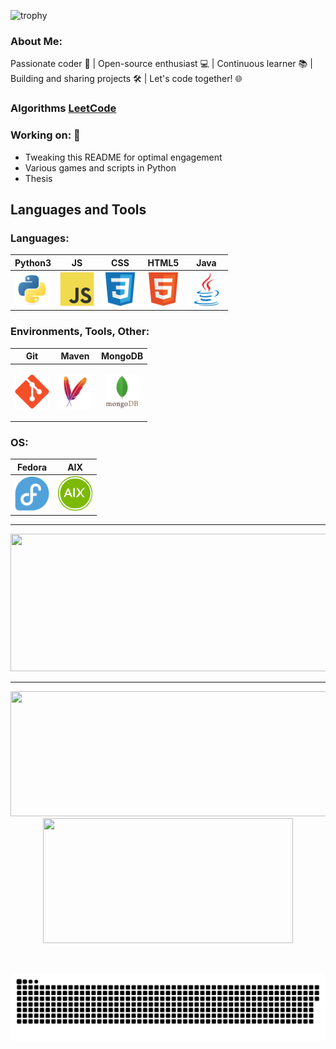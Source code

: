 ![trophy](https://github-profile-trophy.vercel.app/?username=lyudmilov-georgedi&title=Stars,Followers,Commits,Repositories,MultipleLang,PullRequest&theme=onedark)


### About Me:  

Passionate coder 🚀 | Open-source enthusiast 💻 | Continuous learner 📚 | Building and sharing projects 🛠️ | Let's code together! 🌐

### Algorithms [LeetCode](https://leetcode.com/u/lyudmilov-georgedi/)

### Working on: 🚀
- Tweaking this README for optimal engagement
- Various games and scripts in Python
- Thesis 

## Languages and Tools 

### Languages:
| Python3 | JS | CSS | HTML5 | Java |
|---------|----|------|------|------|
|  <img src="https://github.com/lyudmilov-georgedi/lyudmilov-georgedi/blob/main/devicons/python/python-original.svg" title="Python"  alt="Python" width="55" height="55"/> | <img src="https://github.com/lyudmilov-georgedi/lyudmilov-georgedi/blob/main/devicons/javascript/javascript-original.svg" title="JavaScript" alt="JavaScript" width="55" height="55"/> | <img src="https://github.com/lyudmilov-georgedi/lyudmilov-georgedi/blob/main/devicons/css3/css3-original.svg" title="CSS" alt="CSS" width="55" height="55"/> | <img src="https://github.com/lyudmilov-georgedi/lyudmilov-georgedi/blob/main/devicons/html5/html5-original.svg" title="HTML5" alt="HTML5" width="55" height="55"/> | <img src="https://github.com/lyudmilov-georgedi/lyudmilov-georgedi/blob/main/devicons/java/java-original.svg" title="Java" alt="Java" width="55" height="55"/> |

### Environments, Tools, Other:
| Git | Maven | MongoDB |
|-----|--------|--------|
| <img src="https://github.com/lyudmilov-georgedi/lyudmilov-georgedi/blob/main/devicons/git/git-original.svg" title="Git"  alt="Git" width="55" height="55"/> | <img src="https://github.com/lyudmilov-georgedi/lyudmilov-georgedi/blob/main/devicons/maven/maven-original.svg" title="Apache Maven"  alt="Apache Maven" width="55" height="55"/> | <p align="center"><img src="https://github.com/lyudmilov-georgedi/lyudmilov-georgedi/blob/main/devicons/mongodb/mongodb-original-wordmark.svg" title="MongoDB"  alt="MongoDB" width="55" height="55"/></p> |

<!--
Git - Version control
Maven - Build Automation tool
MongoDB - Data Manupulation tool
-->

### OS:
| Fedora | AIX |
|--------|-----|
| <img src="https://github.com/lyudmilov-georgedi/lyudmilov-georgedi/blob/main/devicons/fedora/fedora-plain.svg" title="Linux" alt="Linux" width="55" height="55"/> | <img src="https://github.com/lyudmilov-georgedi/lyudmilov-georgedi/blob/main/devicons/aix/aix-original.svg" title="Linux" alt="Linux" width="55" height="55"/> |

---

<p align="center">
  <img width="800" height="220" src="https://streak-stats.demolab.com?user=lyudmilov-georgedi&theme=highcontrast&hide_border=true&border_radius=5&card_width=800">
</p>

---

<p align="center">
  <img width="600" height="200" src="https://github-readme-stats.vercel.app/api?username=lyudmilov-georgedi&show_icons=true&theme=vision-friendly-dark">
  <img width="400" height="200" src="https://github-readme-stats.vercel.app/api/top-langs/?username=lyudmilov-georgedi&size_weight=0.15&count_weight=0.5&layout=compact&theme=vision-friendly-dark">
</p>

<div id="header" align="center">
  <img src="https://komarev.com/ghpvc/?username=lyudmilov-georgedi&style=for-the-badge&color=orange" alt=""/>
</div>

<p align="center">
 <img width="1000" src="assets/github-snake.svg" alt="snake"/>
</p>

